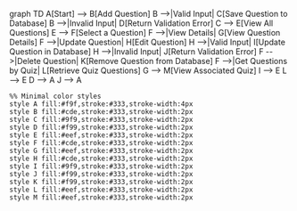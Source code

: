 graph TD
    A[Start] --> B[Add Question]
    B -->|Valid Input| C[Save Question to Database]
    B -->|Invalid Input| D[Return Validation Error]
    C --> E[View All Questions]
    E --> F[Select a Question]
    F -->|View Details| G[View Question Details]
    F -->|Update Question| H[Edit Question]
    H -->|Valid Input| I[Update Question in Database]
    H -->|Invalid Input| J[Return Validation Error]
    F -->|Delete Question| K[Remove Question from Database]
    F -->|Get Questions by Quiz| L[Retrieve Quiz Questions]
    G --> M[View Associated Quiz]
    I --> E
    L --> E
    D --> A
    J --> A

    %% Minimal color styles
    style A fill:#f9f,stroke:#333,stroke-width:4px
    style B fill:#cde,stroke:#333,stroke-width:2px
    style C fill:#9f9,stroke:#333,stroke-width:2px
    style D fill:#f99,stroke:#333,stroke-width:2px
    style E fill:#eef,stroke:#333,stroke-width:2px
    style F fill:#cde,stroke:#333,stroke-width:2px
    style G fill:#eef,stroke:#333,stroke-width:2px
    style H fill:#cde,stroke:#333,stroke-width:2px
    style I fill:#9f9,stroke:#333,stroke-width:2px
    style J fill:#f99,stroke:#333,stroke-width:2px
    style K fill:#f99,stroke:#333,stroke-width:2px
    style L fill:#eef,stroke:#333,stroke-width:2px
    style M fill:#eef,stroke:#333,stroke-width:2px
